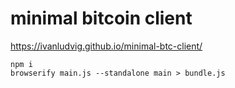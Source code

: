 # minimal bitcoin client

https://ivanludvig.github.io/minimal-btc-client/

```
npm i
browserify main.js --standalone main > bundle.js
```
